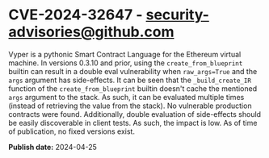 # CVE-2024-32647 - security-advisories@github.com

Vyper is a pythonic Smart Contract Language for the Ethereum virtual machine. In versions 0.3.10 and prior, using the `create_from_blueprint` builtin can result in a double eval vulnerability when `raw_args=True` and the `args` argument has side-effects. It can be seen that the `_build_create_IR` function of the `create_from_blueprint` builtin doesn't cache the mentioned `args` argument to the stack. As such, it can be evaluated multiple times (instead of retrieving the value from the stack). No vulnerable production contracts were found. Additionally, double evaluation of side-effects should be easily discoverable in client tests. As such, the impact is low. As of time of publication, no fixed versions exist.


**Publish date:** 2024-04-25
